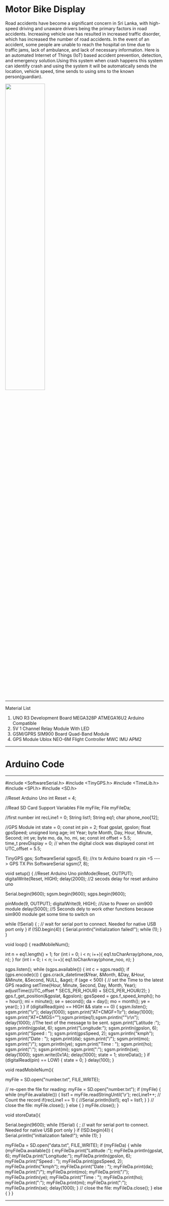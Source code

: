 # Motor Bike Display 

Road accidents have become a significant concern in Sri Lanka, with high-speed driving and unaware drivers being the primary factors in road accidents. Increasing vehicle use has resulted in increased traffic disorder, which has increased the number of road accidents. In the event of an accident, some people are unable to reach the hospital on time due to traffic jams, lack of ambulance, and lack of necessary information. Here is an automated Internet of Things (IoT) based accident prevention, detection, and emergency solution.Using this system when crash happens this system can identify crash and using the system it will be automatically sends the location, vehicle speed, time sends to using sms to the known person(guardian).

<img src="[https://github.com/uddhikaku/VehicleCrashDetectionSystem/blob/main/diagram.jpg](https://github.com/HansiLeelasena/Motor-bike-display/blob/b893b3a0316615d4fea01a013cec9b6dbddb14d3/motor%20bike.png)" width="50%" />

---

Material List
1. UNO R3 Development Board MEGA328P ATMEGA16U2 Arduino Compatible
2. 5V 1 Channel Relay Module With LED
3. GSM/GPRS SIM900 Board Quad-Band Module
4. GPS Module Ublox NEO-6M Flight Controller MWC IMU APM2

---

# Arduino Code

---

#include <SoftwareSerial.h>
#include <TinyGPS.h>
#include <TimeLib.h>
#include <SPI.h>
#include <SD.h>

//Reset Arduino Uno
int Reset = 4;

//Read SD Card Support Variables
File myFile;
File myFileDa;

//first number
int recLine1 = 0;
String list1;
String eq1;
char phone_noo[12]; 

//GPS Module
int state = 0;
const int pin = 2;
float gpslat, gpslon;
float gpsSpeed;
unsigned long age;
int Year;
byte Month, Day, Hour, Minute, Second;
int ye;
byte mo, da, ho, mi, se;
const int offset = 5.5;   
time_t prevDisplay = 0; // when the digital clock was displayed
const int UTC_offset = 5.5;

TinyGPS gps;
SoftwareSerial sgps(5, 6); //rx tx   Arduino board rx pin =5 ---> GPS TX Pin 
SoftwareSerial sgsm(7, 8);

void setup()
{
  //Reset Arduino Uno
  pinMode(Reset, OUTPUT);
  digitalWrite(Reset, HIGH);
  delay(2000); //2 secods delay for reset arduino uno
  
  Serial.begin(9600);
  sgsm.begin(9600);
  sgps.begin(9600);

  pinMode(9, OUTPUT);
  digitalWrite(9, HIGH);         //Use to Power on sim900 module
  delay(5000);                 //5 Seconds dely to work other functions because sim900 module get some time to switch on

  while (!Serial) {
    ; // wait for serial port to connect. Needed for native USB port only
  }
  if (!SD.begin(4)) {
    Serial.println("initialization failed!");
    while (1);
  }
}

void loop()
{
  readMobileNum();

  int n = eq1.length() + 1;
  for (int i = 0; i < n; i++){
    eq1.toCharArray(phone_noo, n);
  }
  for (int i = 0; i < n; i++){
    eq1.toCharArray(phone_noo, n);
  }
  
  sgps.listen();
  while (sgps.available())
  {
    int c = sgps.read();
    if (gps.encode(c))
    {
      gps.crack_datetime(&Year, &Month, &Day, &Hour, &Minute, &Second, NULL, &age);
      if (age < 500) {
        // set the Time to the latest GPS reading
        setTime(Hour, Minute, Second, Day, Month, Year);
        adjustTime((UTC_offset * SECS_PER_HOUR) + SECS_PER_HOUR/2);
      }
      gps.f_get_position(&gpslat, &gpslon);
      gpsSpeed = gps.f_speed_kmph();
      ho = hour();
      mi = minute();
      se = second();
      da = day();
      mo = month();
      ye = year();
    }
  }
    if (digitalRead(pin) == HIGH && state == 0) {
      sgsm.listen();
      sgsm.print("\r");
      delay(1000);
      sgsm.print("AT+CMGF=1\r");
      delay(1000);
      sgsm.print("AT+CMGS=\"");sgsm.print(eq1);sgsm.println("\"\r\n");
      delay(1000);
      //The text of the message to be sent.
      sgsm.print("Latitude :");
      sgsm.println(gpslat, 6);
      sgsm.print("Longitude:");
      sgsm.println(gpslon, 6);
      sgsm.print("Speed : ");
      sgsm.print(gpsSpeed, 2);
      sgsm.println("kmph");
      sgsm.print("Date : ");
      sgsm.print(da);
      sgsm.print("/");
      sgsm.print(mo);
      sgsm.print("/");
      sgsm.println(ye);
      sgsm.print("Time : ");
      sgsm.print(ho);
      sgsm.print(":");
      sgsm.print(mi);
      sgsm.print(":");
      sgsm.println(se);
      delay(1000);
      sgsm.write(0x1A);
      delay(1000);
      state = 1;
      storeData();
    } 
  if (digitalRead(pin) == LOW) {
      state = 0;
    }
      delay(100);
}

void readMobileNum(){
 
  myFile = SD.open("number.txt", FILE_WRITE);
  
  // re-open the file for reading:
  myFile = SD.open("number.txt");
  if (myFile) {
    while (myFile.available())
    {
      list1 = myFile.readStringUntil('\r');
      recLine1++; // Count the record
      if(recLine1 == 1)
      {
         //Serial.println(list1);
         eq1 = list1;
      }
    }
    // close the file:
    myFile.close();
  } else {
  }
  myFile.close();
}



void storeData(){

  Serial.begin(9600);
  while (!Serial) {
    ; // wait for serial port to connect. Needed for native USB port only
  }
  if (!SD.begin(4)) {
    Serial.println("initialization failed!");
    while (1);
  }
 
  myFileDa = SD.open("data.txt", FILE_WRITE);
  if (myFileDa) {
    while (myFileDa.available())
    {
      myFileDa.print("Latitude :");
      myFileDa.println(gpslat, 6);
      myFileDa.print("Longitude:");
      myFileDa.println(gpslon, 6);
      myFileDa.print("Speed : ");
      myFileDa.print(gpsSpeed, 2);
      myFileDa.println("kmph");
      myFileDa.print("Date : ");
      myFileDa.print(da);
      myFileDa.print("/");
      myFileDa.print(mo);
      myFileDa.print("/");
      myFileDa.println(ye);
      myFileDa.print("Time : ");
      myFileDa.print(ho);
      myFileDa.print(":");
      myFileDa.print(mi);
      myFileDa.print(":");
      myFileDa.println(se);
      delay(1000);
    }
    // close the file:
    myFileDa.close();
  } else {
  } 
}


---
